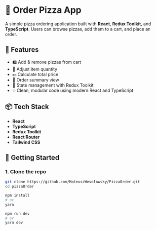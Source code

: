 # 🍕 Order Pizza App

A simple pizza ordering application built with **React**, **Redux Toolkit**, and **TypeScript**. Users can browse pizzas, add them to a cart, and place an order.

## 🧩 Features

- 🛍️ Add & remove pizzas from cart
- 🔢 Adjust item quantity
- 💵 Calculate total price
- 🧾 Order summary view
- 🚀 State management with Redux Toolkit
- 💡 Clean, modular code using modern React and TypeScript

## 📦 Tech Stack

- **React**
- **TypeScript**
- **Redux Toolkit**
- **React Router**
- **Tailwind CSS**

## 🚀 Getting Started

### 1. Clone the repo

```bash
git clone https://github.com/MateuszWesolowsky/PizzaOrder.git
cd pizzaOrder

npm install
# or
yarn

npm run dev
# or
yarn dev
```
